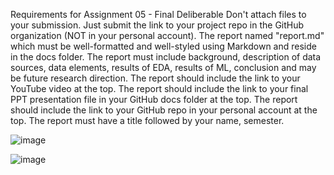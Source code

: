 Requirements for Assignment 05 - Final Deliberable
Don't attach files to your submission. Just submit the link to your project repo in the GitHub organization (NOT in your personal account).
The report named "report.md" which must be well-formatted and well-styled using Markdown and reside in the docs folder.
The report must include background, description of data sources, data elements, results of EDA, results of ML, conclusion and may be future research direction. 
The report should include the link to your YouTube video at the top.
The report should include the link to your final PPT presentation file in your GitHub docs folder at the top.
The report should include the link to your GitHub repo in your personal account at the top.
The report must have a title followed by your name, semester.

![image](https://github.com/DATA-606-2023-FALL-MONDAY/Rius_Jonathan/assets/70355050/1e64cb5e-30a0-479f-a3d3-f604df27de06)

![image](https://github.com/DATA-606-2023-FALL-MONDAY/Rius_Jonathan/assets/70355050/95ad45db-fa68-4285-9947-c33539157755)
